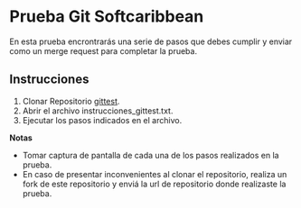 # Prueba Git Softcaribbean

En esta prueba encrontrarás una serie de pasos que debes cumplir y enviar como un merge request para completar la prueba.

## Instrucciones

1. Clonar Repositorio [gittest](https://github.com/softcatest/gittest.git).
2. Abrir el archivo instrucciones_gittest.txt.
3. Ejecutar los pasos indicados en el archivo.

**Notas**

- Tomar captura de pantalla de cada una de los pasos realizados en la prueba.
- En caso de presentar inconvenientes al clonar el repositorio, realiza un fork de este repositorio y enviá la url de repositorio donde realizaste la prueba. 
